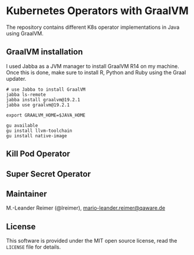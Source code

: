 # Kubernetes Operators with GraalVM

The repository contains different K8s operator implementations in Java using GraalVM.

## GraalVM installation

I used Jabba as a JVM manager to install GraalVM R14 on my machine. Once this is
done, make sure to install R, Python and Ruby using the Graal updater.

```
# use Jabba to install GraalVM
jabba ls-remote
jabba install graalvm@19.2.1
jabba use graalvm@19.2.1

export GRAALVM_HOME=$JAVA_HOME

gu available
gu install llvm-toolchain
gu install native-image
```

## Kill Pod Operator


## Super Secret Operator


## Maintainer

M.-Leander Reimer (@lreimer), <mario-leander.reimer@qaware.de>

## License

This software is provided under the MIT open source license, read the `LICENSE`
file for details.

